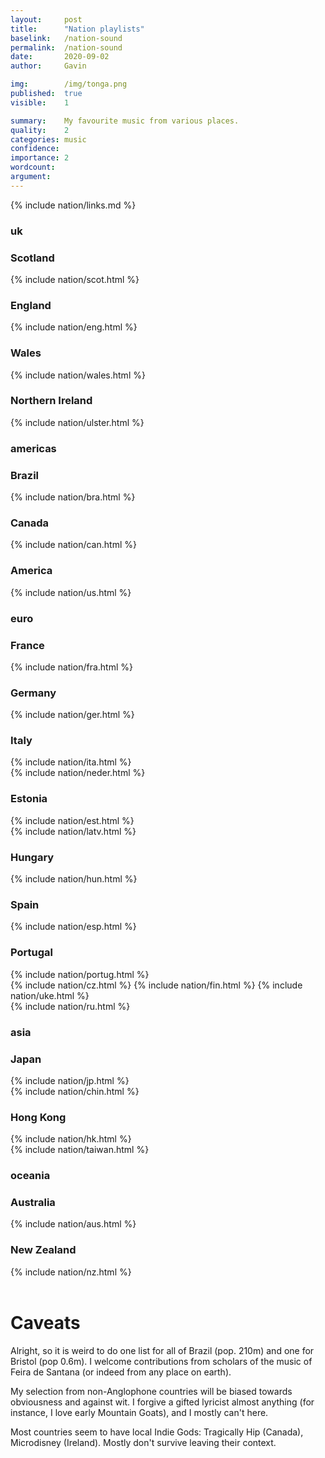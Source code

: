 ```yaml
---
layout:     post
title:      "Nation playlists"
baselink:   /nation-sound
permalink:  /nation-sound
date:       2020-09-02
author:     Gavin

img:        /img/tonga.png
published:  true
visible:    1

summary:    My favourite music from various places.
quality:    2
categories: music
confidence: 
importance: 2
wordcount:  
argument:	
---
```


{%	include nation/links.md	%}

<div class="accordion">
	<h3>uk</h3>
	<div>
		<div class="accordion">
		<h3>Scotland</h3>
		<div>
			{%	include nation/scot.html	%}
		</div>
		<!-- 	 -->
		<h3>England</h3>
		<div>
			{%	include nation/eng.html	%}
		</div>
		<!--  -->
		<h3>Wales</h3>
		<div>
			{%	include nation/wales.html	%}
		</div> 
		<!--  -->
		<h3>Northern Ireland</h3>
		<div>
			{%	include nation/ulster.html	%}
		</div>
		<!--  -->
		</div>
	</div>
	<!--  -->
	<!--  -->
	<h3>americas</h3>
	<div>
		<div class="accordion">
			<h3>Brazil</h3>
			<div>
				{%	include nation/bra.html	%}
			</div>
			<!--  -->
			<h3>Canada</h3>
			<div>
				{%	include nation/can.html	%}
			</div>
			<!--  -->
			<h3>America</h3>
			<div>
				{%	include nation/us.html	%}
			</div>
		</div>
		<!--  -->
	</div>
	<!--  -->
	<!--  -->
	<h3>euro</h3>
	<div>
		<div class="accordion">
		<!--  -->
		<h3>France</h3>
		<div>
			{%	include nation/fra.html	%}
		</div>
		<!--  -->
		<h3>Germany</h3>
		<div>
			{%	include nation/ger.html	%}
		</div>
		<!--  -->
		<h3>Italy</h3>
		<div>
			{%	include nation/ita.html	%}
		</div>
		<!--  -->
		{%	include nation/neder.html	%}
		<!--  -->
		<h3>Estonia</h3>
		<div>
			{%	include nation/est.html	%}
		</div>
		<!--  -->
		{%	include nation/latv.html	%}
		<!--  -->
		<h3>Hungary</h3>
		<div>
			{%	include nation/hun.html	%}
		</div>
		<!--  -->
		<h3>Spain</h3>
		<div>
			{%	include nation/esp.html	%}
		</div>
		<!--  -->
		<h3>Portugal</h3>
		<div>
			{%	include nation/portug.html	%}
		</div>
		{%	include nation/cz.html	%}
		{%	include nation/fin.html	%}
		<!--  -->	
		{%	include nation/uke.html	%}
		<!--  -->
		</div>
	</div>
	{%	include nation/ru.html	%}
	<!--  -->
	<!--  -->
	<h3>asia</h3>
	<div>
		<div class="accordion">
			<!--  -->
			<h3>Japan</h3>
			<div>
				{%	include nation/jp.html	%}
			</div>
			<!--  -->
			{%	include nation/chin.html	%}
			<!--  -->
			<h3>Hong Kong</h3>
			<div>
				{%	include nation/hk.html	%}
			</div>
			<!--  -->
			{%	include nation/taiwan.html	%}
			<!--  -->
		</div>
	</div>
	<!--  -->
	<!--  -->
	<h3>oceania</h3>
	<div>
		<div class="accordion">
		<!--  -->
			<h3>Australia</h3>
			<div>
				{%	include nation/aus.html	%}
			</div>
			<h3>New Zealand</h3>
			<div>
				{%	include nation/nz.html	%}
			</div>
		</div>
	</div>
</div>

<br>

# Caveats

Alright, so it is weird to do one list for all of Brazil (pop. 210m) and one for Bristol (pop 0.6m). I welcome contributions from scholars of the music of Feira de Santana (or indeed from any place on earth).

My selection from non-Anglophone countries will be biased towards obviousness and against wit. I forgive a gifted lyricist almost anything (for instance, I love early Mountain Goats), and I mostly can't here.

Most countries seem to have local Indie Gods: Tragically Hip (Canada), Microdisney (Ireland). Mostly don't survive leaving their context.

<br><br>

